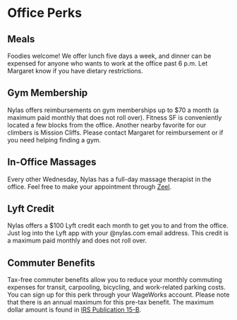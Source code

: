 # Office Perks

## Meals

Foodies welcome! We offer lunch five days a week, and dinner can be expensed for anyone who wants to work at the office past 6 p.m. Let Margaret know if you have dietary restrictions.

## Gym Membership

Nylas offers reimbursements on gym memberships up to $70 a month (a maximum paid monthly that does not roll over). Fitness SF is conveniently located a few blocks from the office. Another nearby favorite for our climbers is Mission Cliffs. Please contact Margaret for reimbursement or if you need helping finding a gym.

## In-Office Massages

Every other Wednesday, Nylas has a full-day massage therapist in the office. Feel free to make your appointment through [Zeel](https://www.zeel.com/massage-on-demand/chair/start/nylas25).

## Lyft Credit

Nylas offers a $100 Lyft credit each month to get you to and from the office. Just log into the Lyft app with your @nylas.com email address. This credit is a maximum paid monthly and does not roll over.

## Commuter Benefits

Tax-free commuter benefits allow you to reduce your monthly commuting expenses for transit, carpooling, bicycling, and work-related parking costs. You can sign up for this perk through your WageWorks account. Please note that there is an annual maximum for this pre-tax benefit. The maximum dollar amount is found in [IRS Publication 15-B](http://www.irs.gov/publications/p15b/ar02.html#en_US_2013_publink1000193740).
